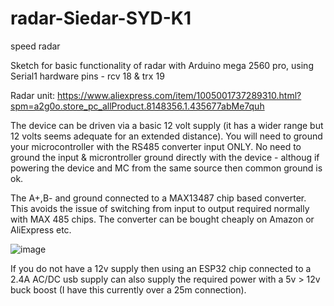 # radar-Siedar-SYD-K1
speed radar

Sketch for basic functionality of radar with Arduino mega 2560 pro, using Serial1 hardware pins - rcv 18 & trx 19

Radar unit: https://www.aliexpress.com/item/1005001737289310.html?spm=a2g0o.store_pc_allProduct.8148356.1.435677abMe7quh

The device can be driven via a basic 12 volt supply (it has a wider range but 12 volts seems adequate for an extended distance). You will need to ground your microcontroller with the RS485 converter input ONLY. No need to ground the input & microntroller ground directly with the device - althoug if powering the device and MC from the same source then common ground is ok.

The A+,B- and ground connected to a MAX13487 chip based converter. This avoids the issue of switching from input to output required normally with MAX 485 chips. The converter can be bought cheaply on Amazon or AliExpress etc.


![image](https://user-images.githubusercontent.com/68975498/128780959-dac594ff-e7dd-4862-ad6c-0894299a7a4b.png)

If you do not have a 12v supply then using an ESP32 chip connected to a 2.4A AC/DC usb supply can also supply the required power with a 5v > 12v buck boost (I have this currently over a 25m connection).



